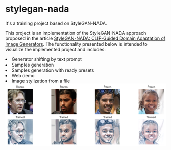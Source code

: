# stylegan-nada
It's a training project based on StyleGAN-NADA.

This project is an implementation of the StyleGAN-NADA approach proposed in the article <a href='https://arxiv.org/abs/2108.00946'>StyleGAN-NADA: CLIP-Guided Domain Adaptation of Image Generators</a>. The functionality presented below is intended to visualize the implemented project and includes:

<li>Generator shifting by text prompt</li>
<li>Samples generation</li>
<li>Samples generation with ready presets</li>
<li>Web demo</li>
<li>Image stylization from a file</li>

<img src="/images/092225.png">
